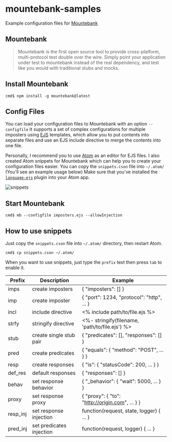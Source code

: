 # mountebank-samples
Example configuration files for [Mountebank](http://www.mbtest.org/)

## Mountebank
> Mountebank is the first open source tool to provide cross-platform, multi-protocol test double over the wire. Simply point your application under test to mountebank instead of the real dependency, and test like you would with traditional stubs and mocks. 

## Install Mountebank
`cmd$ npm install -g mountebank@latest`

## Config Files
You can load your configuration files to Mountebank with an option `--configfile` It supports a set of complex configurations for multiple imposters using [EJS](https://github.com/tj/ejs) templates, which allow you to put contents into separate files and use an EJS include directive to merge the contents into one file.

Personally, I recommend you to use [Atom](http://atom.io/) as an editor for EJS files. I also created Atom snippets for Mountebank which can help you to create your configuration files easier. You can copy the `snippets.cson` file into `~/.atom/` (You'll see an example usage below) Make sure that you've installed the [`language-ejs`](https://atom.io/packages/language-ejs) plugin into your Atom app.

![snippets](https://raw.githubusercontent.com/nottyo/mountebank-samples/master/mountebank_samples.gif "Mountebank Samples")

## Start Mountebank
`cmd$ mb --configfile imposters.ejs --allowInjection`

## How to use snippets
Just copy the `snippets.cson` file into `~/.atom/` directory, then restart Atom.

`cmd$ cp snippets.cson ~/.atom/`

When you want to use snippets, just type the `prefix` text then press `tab` to enable it.

| Prefix       | Description             | Example                                        |
| ------------ | ---------------------   | ---------------------------------------------- |
| imps         | create imposters        | { "imposters": [] }                            |
| imp          | create imposter         | { "port": 1234, "protocol": "http", ... }      |
| incl         | include directive       | <% include path/to/file.ejs %>                 |
| strfy        | stringify directive     | <%- stringify(filename, 'path/to/file.ejs') %> |
| stub         | create single stub pair | { "predicates": [], "responses": [] }          |
| pred         | create predicates       | { "equals": { "method": "POST", ... } }        |
| resp         | create responses        | { "is": { "statusCode": 200, ... }  }          |
| def_res      | default responses       | { "responses": [] }                            |
| behav        | set response behavior   | { "\_behavior": { "wait": 5000, ... } }        |
| proxy        | set response proxy      | { "proxy": { "to": "http://origin.com", ... } }|
| resp_inj     | set response injection  | function(request, state, logger) { ... }       |
| pred_inj     | set predicates injection| function(request, logger) { ... }              |
